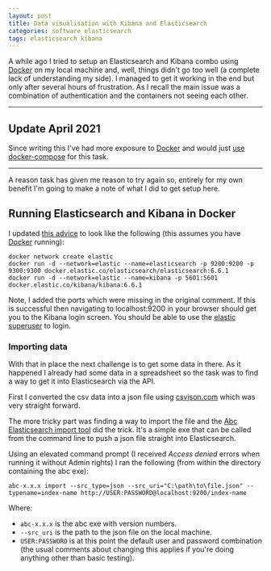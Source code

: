 ```yaml
---
layout: post
title: Data visualisation with Kibana and Elasticsearch
categories: software elasticsearch
tags: elasticsearch kibana
---
```


A while ago I tried to setup an Elasticsearch and Kibana combo using [Docker](https://www.docker.com/) on my local machine and, well, things didn't go too well (a complete lack of understanding my side). I managed to get it working in the end but only after several hours of frustration. As I recall the main issue was a combination of authentication and the containers not seeing each other.

<!--more-->

---

## Update April 2021

Since writing this I've had more exposure to [Docker](https://www.docker.com/) and would just [use docker-compose](https://github.com/gregstanley/setup-reference/blob/main/Docker/docker-compose.yml) for this task.

---

A reason task has given me reason to try again so, entirely for my own benefit I'm going to make a note of what I did to get setup here.

## Running Elasticsearch and Kibana in Docker

I updated [this advice](https://discuss.elastic.co/t/kibana-docker-image-doesnt-connect-to-elasticsearch-image/79511/3) to look like the following (this assumes you have [Docker](https://www.docker.com/) running):

```docker
docker network create elastic
docker run -d --network=elastic --name=elasticsearch -p 9200:9200 -p 9300:9300 docker.elastic.co/elasticsearch/elasticsearch:6.6.1
docker run -d --network=elastic --name=kibana -p 5601:5601 docker.elastic.co/kibana/kibana:6.6.1
```

Note, I added the ports which were missing in the original comment. If this is successful then navigating to localhost:9200 in your browser should get you to the Kibana login screen. You should be able to use the [elastic superuser](https://www.elastic.co/guide/en/elastic-stack-overview/current/built-in-users.html) to login.

### Importing data

With that in place the next challenge is to get some data in there. As it happened I already had some data in a spreadsheet so the task was to find a way to get it into Elasticsearch via the API.

First I converted the csv data into a json file using [csvjson.com](https://www.csvjson.com/csv2json) which was very straight forward.

The more tricky part was finding a way to import the file and the [Abc Elasticsearch import tool](https://medium.appbase.io/cli-for-indexing-data-from-json-to-elasticsearch-92f582c53df4) did the trick. It's a simple exe that can be called from the command line to push a json file straight into Elasticsearch.

Using an elevated command prompt (I received _Access denied_ errors when running it without Admin rights) I ran the following (from within the directory containing the abc exe):

```docker
abc-x.x.x import --src_type=json --src_uri="C:\path\to\file.json" --typename=index-name http://USER:PASSWORD@localhost:9200/index-name
```

Where:

- `abc-x.x.x` is the abc exe with version numbers.
- `--src_uri` is the path to the json file on the local machine.
- `USER:PASSWORD` is at this point the default user and password combination (the usual comments about changing this applies if you're doing anything other than basic testing).
